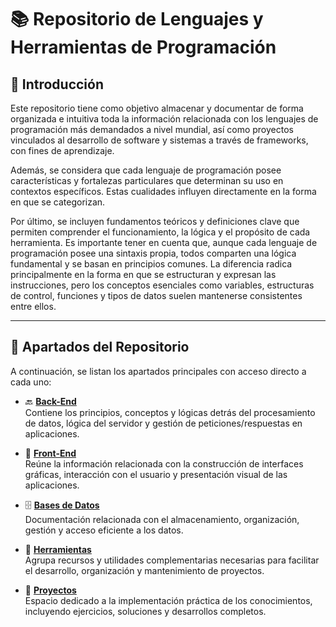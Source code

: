 # 📚 Repositorio de Lenguajes y Herramientas de Programación

## 🧠 Introducción

Este repositorio tiene como objetivo almacenar y documentar de forma organizada e intuitiva toda la información relacionada con los lenguajes de programación más demandados a nivel mundial, así como proyectos vinculados al desarrollo de software y sistemas a través de frameworks, con fines de aprendizaje.

Además, se considera que cada lenguaje de programación posee características y fortalezas particulares que determinan su uso en contextos específicos. Estas cualidades influyen directamente en la forma en que se categorizan.

Por último, se incluyen fundamentos teóricos y definiciones clave que permiten comprender el funcionamiento, la lógica y el propósito de cada herramienta. Es importante tener en cuenta que, aunque cada lenguaje de programación posee una sintaxis propia, todos comparten una lógica fundamental y se basan en principios comunes. La diferencia radica principalmente en la forma en que se estructuran y expresan las instrucciones, pero los conceptos esenciales como variables, estructuras de control, funciones y tipos de datos suelen mantenerse consistentes entre ellos.

---

## 📁 Apartados del Repositorio

A continuación, se listan los apartados principales con acceso directo a cada uno:

- 🔙 [**Back-End**](./Back-End)  
  Contiene los principios, conceptos y lógicas detrás del procesamiento de datos, lógica del servidor y gestión de peticiones/respuestas en aplicaciones.

- 🎨 [**Front-End**](./Front-End)  
  Reúne la información relacionada con la construcción de interfaces gráficas, interacción con el usuario y presentación visual de las aplicaciones.

- 🗄️ [**Bases de Datos**](./Bases%20de%20datos)  
  Documentación relacionada con el almacenamiento, organización, gestión y acceso eficiente a los datos.

- 🧰 [**Herramientas**](./Herramientas)  
  Agrupa recursos y utilidades complementarias necesarias para facilitar el desarrollo, organización y mantenimiento de proyectos.

- 🚀 [**Proyectos**](./Proyectos)  
  Espacio dedicado a la implementación práctica de los conocimientos, incluyendo ejercicios, soluciones y desarrollos completos.
